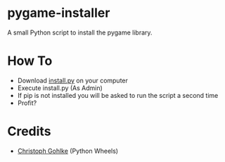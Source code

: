 # pygame-installer
A small Python script to install the pygame library.

# How To
- Download [install.py][install] on your computer
- Execute install.py (As Admin)
- If pip is not installed you will be asked to run the script a second time
- Profit?

# Credits
- [Christoph Gohlke][wheels] (Python Wheels)

[install]: https://raw.githubusercontent.com/Starfox64/pygame-installer/master/install.py
[wheels]: http://www.lfd.uci.edu/~gohlke/pythonlibs/#pygame
